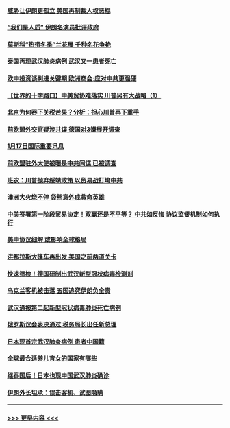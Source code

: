 #### [威胁让伊朗更孤立 美国再制裁人权恶棍](../pages/prog202/a102755094.md?t=01180933) 
#### [“我们是人质” 伊朗名演员批评政府](../pages/prog202/a102755061.md?t=01180933) 
#### [莫斯科“热带冬季”兰花展 千种名花争艳](../pages/prog202/a102754998.md?t=01180933) 
#### [泰国再现武汉肺炎病例 武汉又一患者死亡](../pages/prog202/a102754990.md?t=01180933) 
#### [欧中投资谈判进关键期 欧洲商会:应对中共更强硬](../pages/prog202/a102754953.md?t=01180933) 
#### [【世界的十字路口】中美贸协难落实 川普另有大战略（1）](../pages/prog202/a102754926.md?t=01180933) 
#### [北京为何吞下关税苦果？分析：担心川普再下重手](../pages/prog202/a102754783.md?t=01180933) 
#### [前欧盟外交官疑涉共谍 德国对3嫌展开调查](../pages/prog202/a102754805.md?t=01180933) 
#### [1月17日国际重要讯息](../pages/prog202/a102754803.md?t=01180933) 
#### [前欧盟驻外大使被曝是中共间谍 已被调查](../pages/prog202/a102754719.md?t=01180933) 
#### [班农：川普抛弃绥靖政策 以贸易战打垮中共](../pages/prog202/a102754679.md?t=01180933) 
#### [澳洲大火烧不停 袋熊意外成救命英雄](../pages/prog202/a102754614.md?t=01180933) 
#### [中美签署第一阶段贸易协定！双赢还是不平等？ 中共如反悔 协议监督机制如何执行](../pages/prog202/a102754464.md?t=01180933) 
#### [美中协议细解 或影响全球格局](../pages/prog202/a102754450.md?t=01180933) 
#### [洪都拉斯大篷车再出发 美国之前两道关卡](../pages/prog202/a102754430.md?t=01180933) 
#### [快速筛检！德国研制出武汉新型冠状病毒检测剂](../pages/prog202/a102754330.md?t=01180933) 
#### [乌克兰客机被击落 五国追究伊朗负全责](../pages/prog202/a102754374.md?t=01180933) 
#### [武汉通报第二起新型冠状病毒肺炎死亡病例](../pages/prog202/a102754298.md?t=01180933) 
#### [俄罗斯议会表决通过 税务局长出任新总理](../pages/prog202/a102754288.md?t=01180933) 
#### [日本现首宗武汉肺炎病例 患者中国籍](../pages/prog202/a102754250.md?t=01180933) 
#### [全球最合适养儿育女的国家有哪些](../pages/prog202/a102754198.md?t=01180933) 
#### [继泰国后！日本也现中国武汉肺炎确诊](../pages/prog202/a102754064.md?t=01180933) 
#### [伊朗外长坦承：误击客机、试图隐瞒](../pages/prog202/a102754062.md?t=01180933) 

----
#### [ >>> 更早内容 <<< ](../indexes/prog202-earlier.md)
